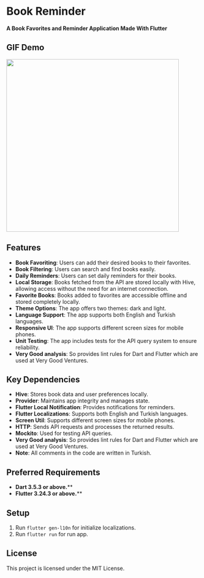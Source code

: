 # Book Reminder
**A Book Favorites and Reminder Application Made With Flutter**

## GIF Demo
<img src="https://github.com/Himera19/book_reminder/blob/master/app_preview.gif" height="450">
 
## Features
- **Book Favoriting**: Users can add their desired books to their favorites.
- **Book Filtering**: Users can search and find books easily.
- **Daily Reminders**: Users can set daily reminders for their books.
- **Local Storage**: Books fetched from the API are stored locally with Hive, allowing access without the need for an internet connection.
- **Favorite Books**: Books added to favorites are accessible offline and stored completely locally.
- **Theme Options**: The app offers two themes: dark and light.
- **Language Support**: The app supports both English and Turkish languages.
- **Responsive UI**: The app supports different screen sizes for mobile phones.
- **Unit Testing**: The app includes tests for the API query system to ensure reliability.
- **Very Good analysis**: So provides lint rules for Dart and Flutter which are used at Very Good Ventures.

## Key Dependencies
- **Hive**: Stores book data and user preferences locally.
- **Provider**: Maintains app integrity and manages state.
- **Flutter Local Notification**: Provides notifications for reminders.
- **Flutter Localizations**: Supports both English and Turkish languages.
- **Screen Util**: Supports different screen sizes for mobile phones.
- **HTTP**: Sends API requests and processes the returned results.
- **Mockito**: Used for testing API queries.
- **Very Good analysis**: So provides lint rules for Dart and Flutter which are used at Very Good Ventures.
- **Note**: All comments in the code are written in Turkish.

## Preferred Requirements
- **Dart 3.5.3 or above.****
- **Flutter 3.24.3 or above.****

## Setup
1. Run ```flutter gen-l10n``` for initialize localizations.
2. Run ```flutter run``` for run app.

## License
This project is licensed under the MIT License.
